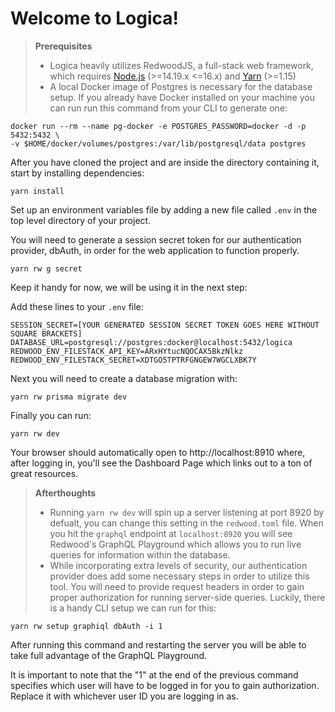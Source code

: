 # Welcome to Logica!

> **Prerequisites**
>
> - Logica heavily utilizes RedwoodJS, a full-stack web framework, which requires [Node.js](https://nodejs.org/en/) (>=14.19.x <=16.x) and [Yarn](https://yarnpkg.com/) (>=1.15)
> - A local Docker image of Postgres is necessary for the database setup. If you already have Docker installed on your machine you can run run this command from your CLI to generate one:
```
docker run --rm --name pg-docker -e POSTGRES_PASSWORD=docker -d -p 5432:5432 \
-v $HOME/docker/volumes/postgres:/var/lib/postgresql/data postgres
```

After you have cloned the project and are inside the directory containing it, start by installing dependencies:
```
yarn install
```

Set up an environment variables file by adding a new file called `.env` in the top level directory of your project.

You will need to generate a session secret token for our authentication provider, dbAuth, in order for the web application to function properly.
```
yarn rw g secret
```

Keep it handy for now, we will be using it in the next step:

Add these lines to your `.env` file:
```
SESSION_SECRET=[YOUR GENERATED SESSION SECRET TOKEN GOES HERE WITHOUT SQUARE BRACKETS]
DATABASE_URL=postgresql://postgres:docker@localhost:5432/logica
REDWOOD_ENV_FILESTACK_API_KEY=ARxHYtucNQOCAX5BkzNlkz
REDWOOD_ENV_FILESTACK_SECRET=XDTGO5TPTRFGNGEW7WGCLXBK7Y
```

Next you will need to create a database migration with:
```
yarn rw prisma migrate dev
```

Finally you can run:
```
yarn rw dev
```

Your browser should automatically open to http://localhost:8910 where, after logging in, you'll see the Dashboard Page which links out to a ton of great resources.

> **Afterthoughts**
>
> - Running `yarn rw dev` will spin up a server listening at port 8920 by defualt, you can change this setting in the `redwood.toml` file. When you hit the `graphql` endpoint at `localhost:8920` you will see Redwood's GraphQL Playground which allows you to run live queries for information within the database.
> - While incorporating extra levels of security, our authentication provider does add some necessary steps in order to utilize this tool. You will need to provide request headers in order to gain proper authorization for running server-side queries. Luckily, there is a handy CLI setup we can run for this:
```
yarn rw setup graphiql dbAuth -i 1
```

After running this command and restarting the server you will be able to take full advantage of the GraphQL Playground.

It is important to note that the "1" at the end of the previous command specifies which user will have to be logged in for you to gain authorization. Replace it with whichever user ID you are logging in as.
